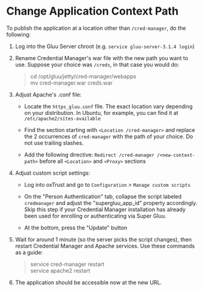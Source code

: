 # Change Application Context Path

To publish the application at a location other than `/cred-manager`, do the following:

1. Log into the Gluu Server chroot (e.g. `service gluu-server-3.1.4 login`)       
      
1. Rename Credential Manager's war file with the new path you want to use. Suppose your choice was `/creds`, in that case you would do:    
   
    > cd /opt/gluu/jetty/cred-manager/webapps  
    > mv cred-manager.war creds.war      

1. Adjust Apache's .conf file:    

    - Locate the `https_gluu.conf` file. The exact location vary depending on your distribution. In Ubuntu, for example, you can find it at `/etc/apache2/sites-available`
   
    - Find the section starting with `<Location /cred-manager>` and replace the 2 occurrences of `cred-manager` with the path of your choice. Do not use trailing slashes.   

    - Add the following directive: `Redirect /cred-manager /<new-context-path>` before all `<Location>` and `<Proxy>` sections

1. Adjust custom script settings:    

    - Log into oxTrust and go to `Configuration` > `Manage custom scripts`
   
    - On the "Person Authentication" tab, collapse the script labeled `credmanager` and adjust the "supergluu_app_id" property accordingly. Skip this step if your Credential Manager installation has already been used for enrolling or authenticating via Super Gluu.
   
    - At the bottom, press the "Update" button

1. Wait for around 1 minute (so the server picks the script changes), then restart Credential Manager and Apache services. Use these commands as a guide:    
   
    > service cred-manager restart    
    > service apache2 restart      

1. The application should be accessible now at the new URL.

